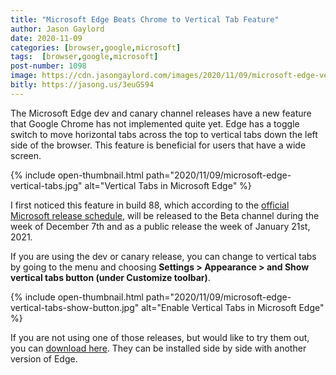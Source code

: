 ```yaml
---
title: "Microsoft Edge Beats Chrome to Vertical Tab Feature"
author: Jason Gaylord
date: 2020-11-09
categories: [browser,google,microsoft]
tags:  [browser,google,microsoft]
post-number: 1098
image: https://cdn.jasongaylord.com/images/2020/11/09/microsoft-edge-vertical-tabs.jpg
bitly: https://jasong.us/3euGS94
---
```


The Microsoft Edge dev and canary channel releases have a new feature that Google Chrome has not implemented quite yet. Edge has a toggle switch to move horizontal tabs across the top to vertical tabs down the left side of the browser. This feature is beneficial for users that have a wide screen. 

{% include open-thumbnail.html path="2020/11/09/microsoft-edge-vertical-tabs.jpg" alt="Vertical Tabs in Microsoft Edge" %}

I first noticed this feature in build 88, which according to the [official Microsoft release schedule](https://jasong.us/2XNw5zJ), will be released to the Beta channel during the week of December 7th and as a public release the week of January 21st, 2021.

If you are using the dev or canary release, you can change to vertical tabs by going to the menu and choosing **Settings > Appearance > and Show vertical tabs button (under Customize toolbar)**.

{% include open-thumbnail.html path="2020/11/09/microsoft-edge-vertical-tabs-show-button.jpg" alt="Enable Vertical Tabs in Microsoft Edge" %}

If you are not using one of those releases, but would like to try them out, you can [download here](https://jasong.us/32hSPu3). They can be installed side by side with another version of Edge.